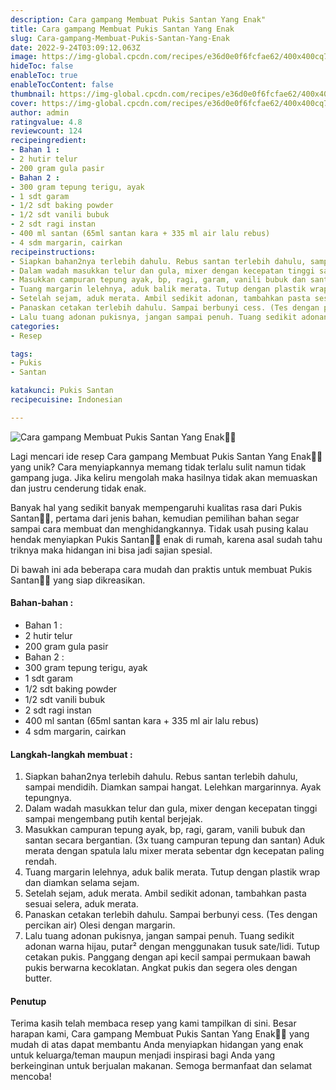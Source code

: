 ```yaml
---
description: Cara gampang Membuat Pukis Santan Yang Enak"
title: Cara gampang Membuat Pukis Santan Yang Enak
slug: Cara-gampang-Membuat-Pukis-Santan-Yang-Enak
date: 2022-9-24T03:09:12.063Z
image: https://img-global.cpcdn.com/recipes/e36d0e0f6fcfae62/400x400cq70/photo.jpg
hideToc: false
enableToc: true
enableTocContent: false
thumbnail: https://img-global.cpcdn.com/recipes/e36d0e0f6fcfae62/400x400cq70/photo.jpg
cover: https://img-global.cpcdn.com/recipes/e36d0e0f6fcfae62/400x400cq70/photo.jpg
author: admin
ratingvalue: 4.8
reviewcount: 124
recipeingredient:
- Bahan 1 :
- 2 hutir telur
- 200 gram gula pasir
- Bahan 2 :
- 300 gram tepung terigu, ayak
- 1 sdt garam
- 1/2 sdt baking powder
- 1/2 sdt vanili bubuk
- 2 sdt ragi instan
- 400 ml santan (65ml santan kara + 335 ml air lalu rebus)
- 4 sdm margarin, cairkan
recipeinstructions:
- Siapkan bahan2nya terlebih dahulu. Rebus santan terlebih dahulu, sampai mendidih. Diamkan sampai hangat. Lelehkan margarinnya. Ayak tepungnya.
- Dalam wadah masukkan telur dan gula, mixer dengan kecepatan tinggi sampai mengembang putih kental berjejak.
- Masukkan campuran tepung ayak, bp, ragi, garam, vanili bubuk dan santan secara bergantian. (3x tuang campuran tepung dan santan) Aduk merata dengan spatula lalu mixer merata sebentar dgn kecepatan paling rendah.
- Tuang margarin lelehnya, aduk balik merata. Tutup dengan plastik wrap dan diamkan selama sejam.
- Setelah sejam, aduk merata. Ambil sedikit adonan, tambahkan pasta sesuai selera, aduk merata.
- Panaskan cetakan terlebih dahulu. Sampai berbunyi cess. (Tes dengan percikan air) Olesi dengan margarin.
- Lalu tuang adonan pukisnya, jangan sampai penuh. Tuang sedikit adonan warna hijau, putar² dengan menggunakan tusuk sate/lidi. Tutup cetakan pukis. Panggang dengan api kecil sampai permukaan bawah pukis berwarna kecoklatan. Angkat pukis dan segera oles dengan butter.
categories:
- Resep

tags:
- Pukis
- Santan

katakunci: Pukis Santan
recipecuisine: Indonesian

---
```


![Cara gampang Membuat Pukis Santan Yang Enak👩‍🍳](https://img-global.cpcdn.com/recipes/e36d0e0f6fcfae62/400x400cq70/photo.jpg)

Lagi mencari ide resep Cara gampang Membuat Pukis Santan Yang Enak👩‍🍳 yang unik? Cara menyiapkannya memang tidak terlalu sulit namun tidak gampang juga. Jika keliru mengolah maka hasilnya tidak akan memuaskan dan justru cenderung tidak enak.

Banyak hal yang sedikit banyak mempengaruhi kualitas rasa dari Pukis Santan👩‍🍳, pertama dari jenis bahan, kemudian pemilihan bahan segar sampai cara membuat dan menghidangkannya. Tidak usah pusing kalau hendak menyiapkan Pukis Santan👩‍🍳 enak di rumah, karena asal sudah tahu triknya maka hidangan ini bisa jadi sajian spesial.

Di bawah ini ada beberapa cara mudah dan praktis untuk membuat Pukis Santan👩‍🍳 yang siap dikreasikan.

<!--inarticleads1-->

#### Bahan-bahan :

- Bahan 1 :
- 2 hutir telur
- 200 gram gula pasir
- Bahan 2 :
- 300 gram tepung terigu, ayak
- 1 sdt garam
- 1/2 sdt baking powder
- 1/2 sdt vanili bubuk
- 2 sdt ragi instan
- 400 ml santan (65ml santan kara + 335 ml air lalu rebus)
- 4 sdm margarin, cairkan

<!--inarticleads2-->

#### Langkah-langkah membuat :

1. Siapkan bahan2nya terlebih dahulu. Rebus santan terlebih dahulu, sampai mendidih. Diamkan sampai hangat. Lelehkan margarinnya. Ayak tepungnya.
1. Dalam wadah masukkan telur dan gula, mixer dengan kecepatan tinggi sampai mengembang putih kental berjejak.
1. Masukkan campuran tepung ayak, bp, ragi, garam, vanili bubuk dan santan secara bergantian. (3x tuang campuran tepung dan santan) Aduk merata dengan spatula lalu mixer merata sebentar dgn kecepatan paling rendah.
1. Tuang margarin lelehnya, aduk balik merata. Tutup dengan plastik wrap dan diamkan selama sejam.
1. Setelah sejam, aduk merata. Ambil sedikit adonan, tambahkan pasta sesuai selera, aduk merata.
1. Panaskan cetakan terlebih dahulu. Sampai berbunyi cess. (Tes dengan percikan air) Olesi dengan margarin.
1. Lalu tuang adonan pukisnya, jangan sampai penuh. Tuang sedikit adonan warna hijau, putar² dengan menggunakan tusuk sate/lidi. Tutup cetakan pukis. Panggang dengan api kecil sampai permukaan bawah pukis berwarna kecoklatan. Angkat pukis dan segera oles dengan butter.

#### Penutup

Terima kasih telah membaca resep yang kami tampilkan di sini. Besar harapan kami, Cara gampang Membuat Pukis Santan Yang Enak👩‍🍳 yang mudah di atas dapat membantu Anda menyiapkan hidangan yang enak untuk keluarga/teman maupun menjadi inspirasi bagi Anda yang berkeinginan untuk berjualan makanan. Semoga bermanfaat dan selamat mencoba!